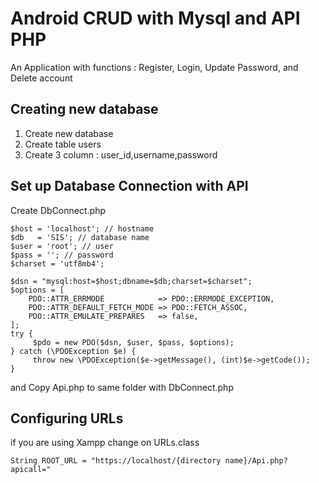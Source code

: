 # Android CRUD with Mysql and API PHP
An Application with functions : Register, Login, Update Password, and Delete account


## Creating new database

1. Create new database
2. Create table users 
3. Create 3 column : user_id,username,password

## Set up Database Connection with API

Create DbConnect.php 

```<?
$host = 'localhost'; // hostname
$db   = 'SIS'; // database name
$user = 'root'; // user
$pass = ''; // password
$charset = 'utf8mb4';

$dsn = "mysql:host=$host;dbname=$db;charset=$charset";
$options = [
    PDO::ATTR_ERRMODE            => PDO::ERRMODE_EXCEPTION,
    PDO::ATTR_DEFAULT_FETCH_MODE => PDO::FETCH_ASSOC,
    PDO::ATTR_EMULATE_PREPARES   => false,
];
try {
     $pdo = new PDO($dsn, $user, $pass, $options);
} catch (\PDOException $e) {
     throw new \PDOException($e->getMessage(), (int)$e->getCode());
}
```

and Copy Api.php to same folder with DbConnect.php

## Configuring URLs
if you are using Xampp change on URLs.class

```String ROOT_URL = "https://localhost/{directory name}/Api.php?apicall="```
